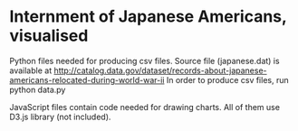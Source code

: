 Internment of Japanese Americans, visualised
===================

Python files needed for producing csv files. Source file (japanese.dat) is available at http://catalog.data.gov/dataset/records-about-japanese-americans-relocated-during-world-war-ii
In order to produce csv files, run python data.py

JavaScript files contain code needed for drawing charts. All of them use D3.js library (not included).
